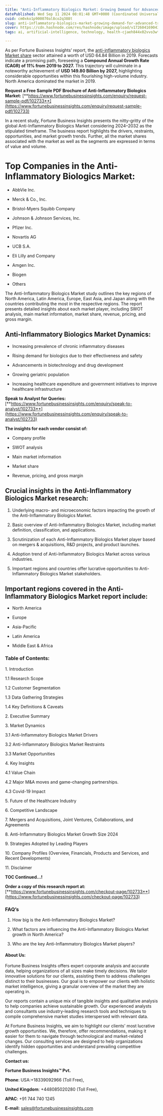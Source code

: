 ```yaml
---
title: "Anti-Inflammatory Biologics Market: Growing Demand for Advanced Treatments"
datePublished: Wed Sep 11 2024 08:01:48 GMT+0000 (Coordinated Universal Time)
cuid: cm0xko1p900070al8co2q388t
slug: anti-inflammatory-biologics-market-growing-demand-for-advanced-treatments
cover: https://cdn.hashnode.com/res/hashnode/image/upload/v1726041690430/5a9be38a-116d-4110-a7d0-c72b1d312de6.png
tags: ai, artificial-intelligence, technology, health-cjaeh844x02vvo3wtj5r2s75q, healthcare

---
```


As per Fortune Business Insights’ report, the [anti-inflammatory biologics Market share](https://www.fortunebusinessinsights.com/anti-inflammatory-biologics-market-102733) sector attained a worth of USD 64.84 Billion in 2019. Forecasts indicate a promising path, foreseeing a **Compound Annual Growth Rate (CAGR) of 11% from 2019 to 2027.** This trajectory will culminate in a noteworthy achievement of **USD 149.80 Billion by 2027,** highlighting considerable opportunities within this flourishing high-volume industry. North America dominated the market in 2019.

**Request a Free Sample PDF Brochure of Anti-Inflammatory Biologics Market:** [**https://www.fortunebusinessinsights.com/enquiry/request-sample-pdf/102733**](https://www.fortunebusinessinsights.com/enquiry/request-sample-pdf/102733)

In a recent study, Fortune Business Insights presents the nitty-gritty of the global Anti-Inflammatory Biologics Market considering 2024–2032 as the stipulated timeframe. The business report highlights the drivers, restraints, opportunities, and market growth trends. Further, all the market shares associated with the market as well as the segments are expressed in terms of value and volume.

# **Top Companies in the Anti-Inflammatory Biologics Market:**

* AbbVie Inc.
    
* Merck & Co., Inc.
    
* Bristol-Myers Squibb Company
    
* Johnson & Johnson Services, Inc.
    
* Pfizer Inc.
    
* Novartis AG
    
* UCB S.A.
    
* Eli Lilly and Company
    
* Amgen Inc.
    
* Biogen
    
* Others
    

The Anti-Inflammatory Biologics Market study outlines the key regions of North America, Latin America, Europe, East Asia, and Japan along with the countries contributing the most in the respective regions. The report presents detailed insights about each market player, including SWOT analysis, main market information, market share, revenue, pricing, and gross margin.

## Anti-Inflammatory Biologics Market **Dynamics**:

* Increasing prevalence of chronic inflammatory diseases
    
* Rising demand for biologics due to their effectiveness and safety
    
* Advancements in biotechnology and drug development
    
* Growing geriatric population
    
* Increasing healthcare expenditure and government initiatives to improve healthcare infrastructure
    

**Speak to Analyst for Queries:** [**https://www.fortunebusinessinsights.com/enquiry/speak-to-analyst/102733**](https://www.fortunebusinessinsights.com/enquiry/speak-to-analyst/102733)

**The insights for each vendor consist of:**

* Company profile
    
* SWOT analysis
    
* Main market information
    
* Market share
    
* Revenue, pricing, and gross margin
    

## **Crucial insights in the Anti-Inflammatory Biologics Market research:**

1. Underlying macro- and microeconomic factors impacting the growth of the Anti-Inflammatory Biologics Market.
    
2. Basic overview of Anti-Inflammatory Biologics Market, including market definition, classification, and applications.
    
3. Scrutinization of each Anti-Inflammatory Biologics Market player based on mergers & acquisitions, R&D projects, and product launches.
    
4. Adoption trend of Anti-Inflammatory Biologics Market across various industries.
    
5. Important regions and countries offer lucrative opportunities to Anti-Inflammatory Biologics Market stakeholders.
    

## **Important regions covered in the Anti-Inflammatory Biologics Market report include:**

* North America
    
* Europe
    
* Asia-Pacific
    
* Latin America
    
* Middle East & Africa
    

### **Table of Contents:**

1\. Introduction

1.1 Research Scope

1.2 Customer Segmentation

1.3 Data Gathering Strategies

1.4 Key Definitions & Caveats

2\. Executive Summary

3\. Market Dynamics

3.1 Anti-Inflammatory Biologics Market Drivers

3.2 Anti-Inflammatory Biologics Market Restraints

3.3 Market Opportunities

4\. Key Insights

4.1 Value Chain

4.2 Major M&A moves and game-changing partnerships.

4.3 Covid-19 Impact

5\. Future of the Healthcare Industry

6\. Competitive Landscape

7\. Mergers and Acquisitions, Joint Ventures, Collaborations, and Agreements

8\. Anti-Inflammatory Biologics Market Growth Size 2024

9\. Strategies Adopted by Leading Players

10\. Company Profiles (Overview, Financials, Products and Services, and Recent Developments)

11\. Disclaimer

**TOC Continued…!**

**Order a copy of this research report at:** [**https://www.fortunebusinessinsights.com/checkout-page/102733**](https://www.fortunebusinessinsights.com/checkout-page/102733)

### **FAQ’s**

1. How big is the Anti-Inflammatory Biologics Market?
    
2. What factors are influencing the Anti-Inflammatory Biologics Market growth in North America?
    
3. Who are the key Anti-Inflammatory Biologics Market players?
    

#### **About Us:**

Fortune Business Insights offers expert corporate analysis and accurate data, helping organizations of all sizes make timely decisions. We tailor innovative solutions for our clients, assisting them to address challenges distinct to their businesses. Our goal is to empower our clients with holistic market intelligence, giving a granular overview of the market they are operating in.

Our reports contain a unique mix of tangible insights and qualitative analysis to help companies achieve sustainable growth. Our experienced analysts and consultants use industry-leading research tools and techniques to compile comprehensive market studies interspersed with relevant data.

At Fortune Business Insights, we aim to highlight our clients' most lucrative growth opportunities. We, therefore, offer recommendations, making it easier for them to navigate through technological and market-related changes. Our consulting services are designed to help organizations identify hidden opportunities and understand prevailing competitive challenges.

**Contact us:**

**Fortune Business Insights™ Pvt.**

**Phone**: USA:+18339092966 (Toll Free),

**United Kingdom**: +448085020280 (Toll Free),

**APAC**: +91 744 740 1245

**E-mail:** [sales@fortunebusinessinsights.com](mailto:sales@fortunebusinessinsights.com)